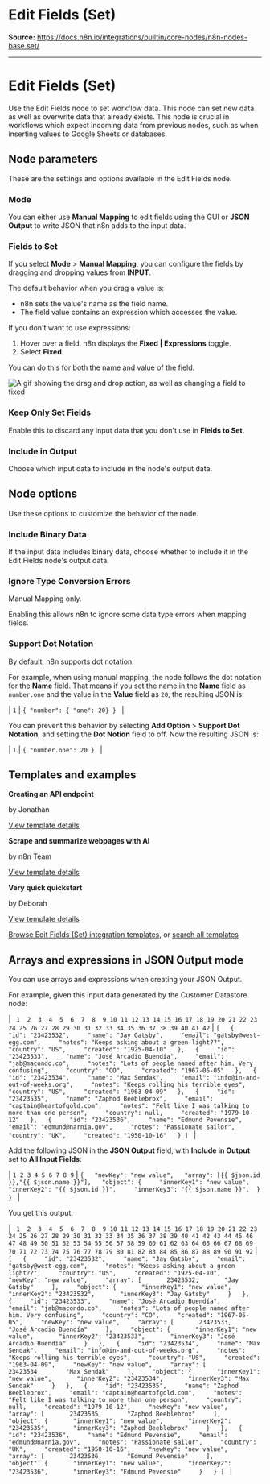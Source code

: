 # Edit Fields (Set)

**Source:** https://docs.n8n.io/integrations/builtin/core-nodes/n8n-nodes-base.set/

---

# Edit Fields (Set)

Use the Edit Fields node to set workflow data. This node can set new data as well as overwrite data that already exists. This node is crucial in workflows which expect incoming data from previous nodes, such as when inserting values to Google Sheets or databases.

## Node parameters

These are the settings and options available in the Edit Fields node.

### Mode

You can either use **Manual Mapping** to edit fields using the GUI or **JSON Output** to write JSON that n8n adds to the input data.

### Fields to Set

If you select **Mode** > **Manual Mapping**, you can configure the fields by dragging and dropping values from **INPUT**.

The default behavior when you drag a value is:

- n8n sets the value's name as the field name.
- The field value contains an expression which accesses the value.

If you don't want to use expressions:

1. Hover over a field. n8n displays the **Fixed | Expressions** toggle.
2. Select **Fixed**.

You can do this for both the name and value of the field.

![A gif showing the drag and drop action, as well as changing a field to fixed](../../../../_images/integrations/builtin/core-nodes/set/drag-drop-fixed-toggle.gif)

### Keep Only Set Fields

Enable this to discard any input data that you don't use in **Fields to Set**.

### Include in Output

Choose which input data to include in the node's output data.

## Node options

Use these options to customize the behavior of the node.

### Include Binary Data

If the input data includes binary data, choose whether to include it in the Edit Fields node's output data.

### Ignore Type Conversion Errors

Manual Mapping only.

Enabling this allows n8n to ignore some data type errors when mapping fields.

### Support Dot Notation

By default, n8n supports dot notation.

For example, when using manual mapping, the node follows the dot notation for the **Name** field. That means if you set the name in the **Name** field as `number.one` and the value in the **Value** field as `20`, the resulting JSON is:

| ``` 1 ``` | ``` { "number": { "one": 20} }  ``` |

You can prevent this behavior by selecting **Add Option** > **Support Dot Notation**, and setting the **Dot Notion** field to off. Now the resulting JSON is:

| ``` 1 ``` | ``` { "number.one": 20 }  ``` |

## Templates and examples

**Creating an API endpoint**

by Jonathan

[View template details](https://n8n.io/workflows/1750-creating-an-api-endpoint/)

**Scrape and summarize webpages with AI**

by n8n Team

[View template details](https://n8n.io/workflows/1951-scrape-and-summarize-webpages-with-ai/)

**Very quick quickstart**

by Deborah

[View template details](https://n8n.io/workflows/1700-very-quick-quickstart/)

[Browse Edit Fields (Set) integration templates](https://n8n.io/integrations/set/), or [search all templates](https://n8n.io/workflows/)

## Arrays and expressions in JSON Output mode

You can use arrays and expressions when creating your JSON Output.

For example, given this input data generated by the Customer Datastore node:

| ```  1  2  3  4  5  6  7  8  9 10 11 12 13 14 15 16 17 18 19 20 21 22 23 24 25 26 27 28 29 30 31 32 33 34 35 36 37 38 39 40 41 42 ``` | ``` [   {     "id": "23423532",     "name": "Jay Gatsby",     "email": "gatsby@west-egg.com",     "notes": "Keeps asking about a green light??",     "country": "US",     "created": "1925-04-10"   },   {     "id": "23423533",     "name": "José Arcadio Buendía",     "email": "jab@macondo.co",     "notes": "Lots of people named after him. Very confusing",     "country": "CO",     "created": "1967-05-05"   },   {     "id": "23423534",     "name": "Max Sendak",     "email": "info@in-and-out-of-weeks.org",     "notes": "Keeps rolling his terrible eyes",     "country": "US",     "created": "1963-04-09"   },   {     "id": "23423535",     "name": "Zaphod Beeblebrox",     "email": "captain@heartofgold.com",     "notes": "Felt like I was talking to more than one person",     "country": null,     "created": "1979-10-12"   },   {     "id": "23423536",     "name": "Edmund Pevensie",     "email": "edmund@narnia.gov",     "notes": "Passionate sailor",     "country": "UK",     "created": "1950-10-16"   } ]  ``` |

Add the following JSON in the **JSON Output** field, with **Include in Output** set to **All Input Fields**:

| ``` 1 2 3 4 5 6 7 8 9 ``` | ``` {   "newKey": "new value",   "array": [{{ $json.id }},"{{ $json.name }}"],   "object": {     "innerKey1": "new value",     "innerKey2": "{{ $json.id }}",     "innerKey3": "{{ $json.name }}",  } }  ``` |

You get this output:

| ```  1  2  3  4  5  6  7  8  9 10 11 12 13 14 15 16 17 18 19 20 21 22 23 24 25 26 27 28 29 30 31 32 33 34 35 36 37 38 39 40 41 42 43 44 45 46 47 48 49 50 51 52 53 54 55 56 57 58 59 60 61 62 63 64 65 66 67 68 69 70 71 72 73 74 75 76 77 78 79 80 81 82 83 84 85 86 87 88 89 90 91 92 ``` | ``` [   {     "id": "23423532",     "name": "Jay Gatsby",     "email": "gatsby@west-egg.com",     "notes": "Keeps asking about a green light??",     "country": "US",     "created": "1925-04-10",     "newKey": "new value",     "array": [       23423532,       "Jay Gatsby"     ],     "object": {       "innerKey1": "new value",       "innerKey2": "23423532",       "innerKey3": "Jay Gatsby"     }   },   {     "id": "23423533",     "name": "José Arcadio Buendía",     "email": "jab@macondo.co",     "notes": "Lots of people named after him. Very confusing",     "country": "CO",     "created": "1967-05-05",     "newKey": "new value",     "array": [       23423533,       "José Arcadio Buendía"     ],     "object": {       "innerKey1": "new value",       "innerKey2": "23423533",       "innerKey3": "José Arcadio Buendía"     }   },   {     "id": "23423534",     "name": "Max Sendak",     "email": "info@in-and-out-of-weeks.org",     "notes": "Keeps rolling his terrible eyes",     "country": "US",     "created": "1963-04-09",     "newKey": "new value",     "array": [       23423534,       "Max Sendak"     ],     "object": {       "innerKey1": "new value",       "innerKey2": "23423534",       "innerKey3": "Max Sendak"     }   },   {     "id": "23423535",     "name": "Zaphod Beeblebrox",     "email": "captain@heartofgold.com",     "notes": "Felt like I was talking to more than one person",     "country": null,     "created": "1979-10-12",     "newKey": "new value",     "array": [       23423535,       "Zaphod Beeblebrox"     ],     "object": {       "innerKey1": "new value",       "innerKey2": "23423535",       "innerKey3": "Zaphod Beeblebrox"     }   },   {     "id": "23423536",     "name": "Edmund Pevensie",     "email": "edmund@narnia.gov",     "notes": "Passionate sailor",     "country": "UK",     "created": "1950-10-16",     "newKey": "new value",     "array": [       23423536,       "Edmund Pevensie"     ],     "object": {       "innerKey1": "new value",       "innerKey2": "23423536",       "innerKey3": "Edmund Pevensie"     }   } ]  ``` |
